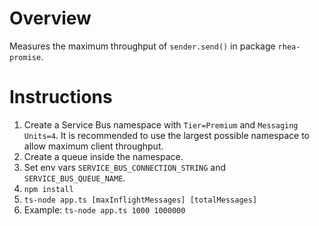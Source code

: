 # Overview
Measures the maximum throughput of `sender.send()` in package `rhea-promise`.

# Instructions
1. Create a Service Bus namespace with `Tier=Premium` and `Messaging Units=4`.  It is recommended to use the largest possible namespace to allow maximum client throughput.
1. Create a queue inside the namespace.
1. Set env vars `SERVICE_BUS_CONNECTION_STRING` and `SERVICE_BUS_QUEUE_NAME`.
1. `npm install`
1. `ts-node app.ts [maxInflightMessages] [totalMessages]`
1. Example: `ts-node app.ts 1000 1000000`
